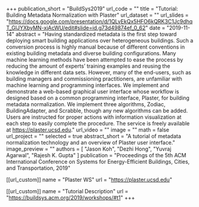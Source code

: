 +++
publication_short = "BuildSys2019"
url_code = ""
title = "Tutorial: Building Metadata Normalization with Plaster"
url_dataset = ""
url_slides = "https://docs.google.com/presentation/d/1QLvEkQx5HFO6kQRK3C1Jc9dhqT_GlJYXbyMN-xjAcWU/edit#slide=id.g73d49874ef_0_62"
date = "2019-11-14"
abstract = "Having standardized metadata is the first step toward deploying smart building applications over heterogeneous buildings. Such a conversion process is highly manual because of different conventions in existing building metadata and diverse building configurations. Many machine learning methods have been attempted to ease the process by reducing the amount of experts’ training examples and reusing the knowledge in different data sets. However, many of the end-users, such as building managers and commissioning practitioners, are unfamiliar with machine learning and programming interfaces. We implement and demonstrate a web-based graphical user interface whose workflow is designed based on a common programming interface, Plaster, for building metadata normalization. We implement three algorithms, Zodiac, BuildingAdapter, and Scrabble, though any new algorithms can be added. Users are instructed for proper actions with information visualization at each step to easily complete the procedure. The service is freely available at https://plaster.ucsd.edu."
url_video = ""
image = ""
math = false
url_project = ""
selected = true
abstract_short = "A tutorial of metadata normalization technology and an overview of Plaster user interface."
image_preview = ""
authors = [
    "Jason Koh", "Dezhi Hong", "Yuvraj Agarwal", "Rajesh K. Gupta"
  ]
publication = "Proceedings of the 5th ACM International Conference on Systems for Energy-Efficient Buildings, Cities, and Transportation, 2019"

[[url_custom]]
name = "Plaster WS"
url = "https://plaster.ucsd.edu"

[[url_custom]]
name = "Tutorial Description"
url = "https://buildsys.acm.org/2019/workshops/#t1"
+++

